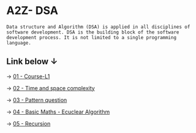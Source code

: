 # A2Z- DSA 

`Data structure and Algorithm (DSA) is applied in all disciplines of software development. DSA is the building block of the software development process. It is not limited to a single programming language.`


## Link below &#8595;

&#8594; [01 - Course-L1](./01.%20Course-L1/)

&#8594; [02 - Time and space complexity ](./02.%20Time%20and%20space%20complexity/)

&#8594; [03 - Pattern question ](./03.%20Pattern%20Questions/)

&#8594; [04 - Basic Maths - Ecuclear Algorithm ](./04.%20Basic%20Maths-Euclidean%20Algorithm/)


&#8594; [05 - Recursion](./05.%20Recursion/)                            
